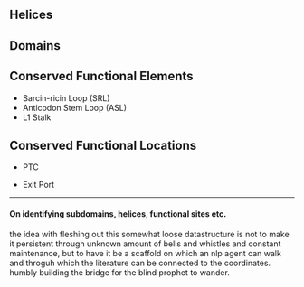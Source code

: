 ## Helices

## Domains

## Conserved Functional Elements

- Sarcin-ricin Loop (SRL)
- Anticodon Stem Loop (ASL)
- L1 Stalk

## Conserved Functional Locations

- PTC

- Exit Port

--------------------------------------

#### On identifying subdomains, helices, functional sites etc.

the idea with fleshing out this somewhat loose datastructure is not to make it persistent through unknown amount of bells and whistles and constant maintenance, but to have it be a scaffold on which an nlp agent can walk and throguh which the literature can be connected to the coordinates. humbly building the bridge for the blind prophet to wander.